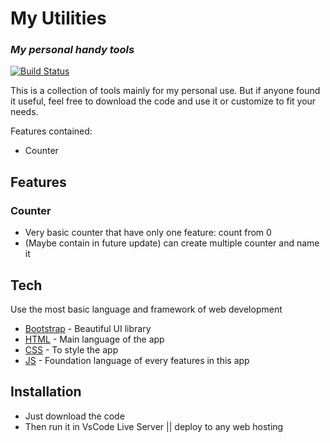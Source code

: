 # My Utilities
### _My personal handy tools_

[![Build Status](https://travis-ci.org/joemccann/dillinger.svg?branch=master)](https://travis-ci.org/joemccann/dillinger)

This is a collection of tools mainly for my personal use. But if anyone found it useful, feel free to download the code and use it or customize to fit your needs.

Features contained:
- Counter

## Features
### Counter
- Very basic counter that have only one feature: count from 0
- (Maybe contain in future update) can create multiple counter and name it

## Tech
Use the most basic language and framework of web development

- [Bootstrap] - Beautiful UI library
- [HTML] - Main language of the app
- [CSS] - To style the app
- [JS] - Foundation language of every features in this app

## Installation
- Just download the code
- Then run it in VsCode Live Server || deploy to any web hosting



[//]: # (Format links below)
   [Bootstrap]: <https://getbootstrap.com/>
   [HTML]: <https://en.wikipedia.org/wiki/HTML5>
   [CSS]: <https://en.wikipedia.org/wiki/CSS>
   [JS]: <https://simple.wikipedia.org/wiki/JavaScript>
